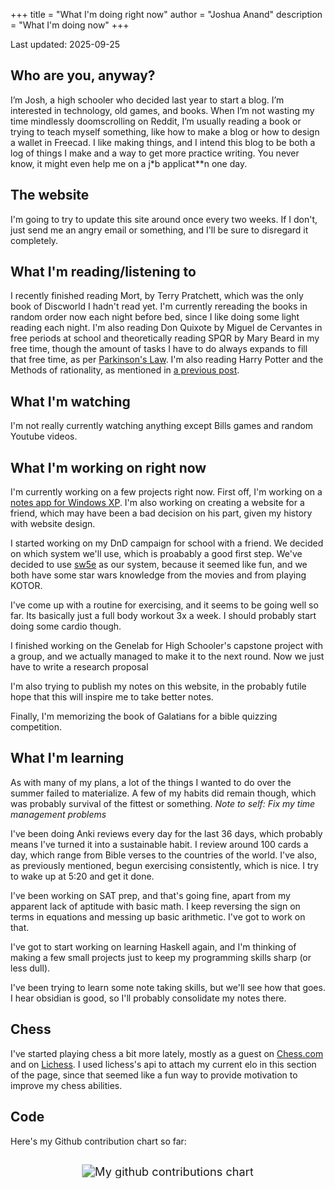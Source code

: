 +++
title = "What I'm doing right now"
author = "Joshua Anand"
description = "What I'm doing now"
+++

Last updated: 2025-09-25

## Who are you, anyway?

I’m Josh, a high schooler who decided last year to start a blog. I’m interested in technology, old games, and books. When I’m not wasting my time mindlessly doomscrolling on Reddit, I’m usually reading a book or trying to teach myself something, like how to make a blog or how to design a wallet in Freecad. I like making things, and I intend this blog to be both a log of things I make and a way to get more practice writing. You never know, it might even help me on a j*b applicat**n one day.

## The website
I'm going to try to update this site around once every two weeks. If I don't, just send me an angry email or something, and I'll be sure to disregard it completely.

## What I'm reading/listening to
I recently finished reading Mort, by Terry Pratchett, which was the only book of Discworld I hadn't read yet. I'm currently rereading the books in random order now each night before bed, since I like doing some light reading each night. I'm also reading Don Quixote by Miguel de Cervantes in free periods at school and theoretically reading SPQR by Mary Beard in my free time, though the amount of tasks I have to do always expands to fill that free time, as per [Parkinson's Law](https://wikipedia.org/wiki/Parkinson's_law). I'm also reading Harry Potter and the Methods of rationality, as mentioned in [a previous post](/alittlebitofprocrastination).

## What I'm watching
I'm not really currently watching anything except Bills games and random Youtube videos.

## What I'm working on right now
I'm currently working on a few projects right now. First off, I'm working on a [notes app for Windows XP](/makinganotesapp1).  I'm also working on creating a website for a friend, which may have been a bad decision on his part, given my history with website design. 

I started working on my DnD campaign for school with a friend. We decided on which system we'll use, which is proabably a good first step. We've decided to use [sw5e](https://sw5e.com) as our system, because it seemed like fun, and we both have some star wars knowledge from the movies and from playing KOTOR.

I've come up with a routine for exercising, and it seems to be going well so far. Its basically just a full body workout 3x a week. I should probably start doing some cardio though. 

I finished working on the Genelab for High Schooler's capstone project with a group, and we actually managed to make it to the next round. Now we just have to write a research proposal

I'm also trying to publish my notes on this website, in the probably futile hope that this will inspire me to take better notes.

Finally, I'm memorizing the book of Galatians for a bible quizzing competition.

## What I'm learning

As with many of my plans, a lot of the things I wanted to do over the summer failed to materialize. A few of my habits did remain though, which was probably survival of the fittest or something. *Note to self: Fix my time management problems*

I've been doing Anki reviews every day for the last 36 days, which probably means I've turned it into a sustainable habit. I review around 100 cards a day, which range from Bible verses to the countries of the world. I've also, as previously mentioned, begun exercising consistently, which is nice. I try to wake up at 5:20 and get it done. 

I've been working on SAT prep, and that's going fine, apart from my apparent lack of aptitude with basic math. I keep reversing the sign on terms in equations and messing up basic arithmetic. I've got to work on that.

I've got to start working on learning Haskell again, and I'm thinking of making a few small projects just to keep my programming skills sharp (or less dull).

I've been trying to learn some note taking skills, but we'll see how that goes. I hear obsidian is good, so I'll probably consolidate my notes there.


## Chess
<div id="elo"></div>

I've started playing chess a bit more lately, mostly as a guest on [Chess.com](https://chess.com) and on [Lichess](https://lichess.org). I used lichess's api to attach my current elo in this section of the page, since that seemed like a fun way to provide motivation to improve my chess abilities.

## Code
Here's my Github contribution chart so far:
<br>
<br>

<center><img style = "scale: 1.3" class = "contrib-chart" src="http://ghchart.rshah.org/readabilityLOL" alt="My github contributions chart"></center>


<!-- js goes below -->

<script>
let elo_container = document.getElementById("elo")
let wca_container = document.getElementById("wca")

//curl --location 'https://raw.githubusercontent.com/robiningelbrecht/wca-rest-api/master/api/persons.json'
async function getData() {
  const url = 'https://lichess.org/api/user/JimKram';
  try {
    const response = await fetch(url);
    if (!response.ok) {
      throw new Error(`Response status: ${response.status}`);
    }

    const result = await response.json();
    return result
  } catch (error) {
    console.error(error.message);
  }
}

getData().then((promisedata) => {
  perfs = promisedata["perfs"]
  console.log(promisedata)
  elo_container.innerHTML = `
  Games played: ${perfs["bullet"]["games"]+perfs["blitz"]["games"]+perfs["rapid"]["games"]}
  <p>
  Ratings: Bullet: ${perfs["bullet"]["rating"]}, Blitz: ${perfs["blitz"]["rating"]}, Rapid: ${perfs["rapid"]["rating"]}
  `

  /*
  `
<div style="border-bottom: 3px solid #ffffff; margin-bottom: 1em;">Lichess</div>
<table>
  <tr>
    <th></th>
    <th>Bullet</th>
    <th>Blitz</th>
    <th>Rapid</th>
  </tr>
  <tr>
    <th>Games</th>
    <td>${perfs["bullet"]["games"]}</td>
    <td>${perfs["blitz"]["games"]}</td>
    <td>${perfs["rapid"]["games"]}</td>
  </tr>
  <tr>
    <th>Rating</th>
    <td>${perfs["bullet"]["rating"]}</td>
    <td>${perfs["blitz"]["rating"]}</td>
    <td>${perfs["rapid"]["rating"]}</td>
  </tr>
</table>
  `
*/
})

</script>


